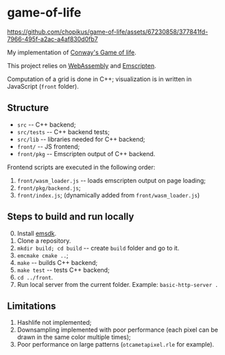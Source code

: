 # game-of-life

https://github.com/chopikus/game-of-life/assets/67230858/377841fd-7966-495f-a2ac-a4af830d0fb7


My implementation of [Conway's Game of life](https://en.wikipedia.org/wiki/Conway%27s_Game_of_Life).

This project relies on [WebAssembly](https://webassembly.org/) and [Emscripten](https://emscripten.org/).

Computation of a grid is done in C++; visualization is in written in JavaScript (`front` folder).

## Structure
* `src` -- C++ backend;
* `src/tests` -- C++ backend tests;
* `src/lib` -- libraries needed for C++ backend;
* `front/` -- JS frontend;
* `front/pkg` -- Emscripten output of C++ backend.

Frontend scripts are executed in the following order:
1. `front/wasm_loader.js` -- loads emscripten output on page loading;
2. `front/pkg/backend.js`;
3. `front/index.js`; (dynamically added from `front/wasm_loader.js`)

## Steps to build and run locally
0. Install [emsdk](https://github.com/emscripten-core/emsdk).
1. Clone a repository.
2. `mkdir build; cd build` -- create `build` folder and go to it.
3. `emcmake cmake ..`;
4. `make` -- builds C++ backend;
5. `make test` -- tests C++ backend;
6. `cd ../front`.
7. Run local server from the current folder. Example: `basic-http-server .`

## Limitations
1. Hashlife not implemented;
2. Downsampling implemented with poor performance (each pixel can be drawn in the same color multiple times);
3. Poor performance on large patterns (`otcametapixel.rle` for example).
